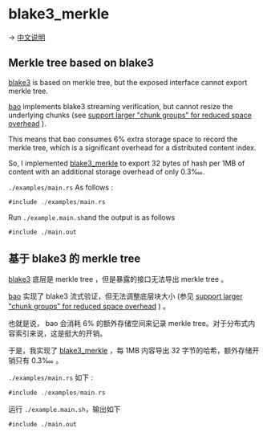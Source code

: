 # blake3_merkle

→ [中文说明](#cn)

## Merkle tree based on blake3

[blake3](https://github.com/BLAKE3-team/BLAKE3) is based on merkle tree, but the exposed interface cannot export merkle tree.

[bao](https://github.com/oconnor663/bao) implements blake3 streaming verification, but cannot resize the underlying chunks (see [support larger "chunk groups" for reduced space overhead](https://github.com/oconnor663/bao/issues/34) ).

This means that bao consumes 6% extra storage space to record the merkle tree, which is a significant overhead for a distributed content index.

So, I implemented [blake3_merkle](https://github.com/rmw-lib/blake3_merkle) to export 32 bytes of hash per 1MB of content with an additional storage overhead of only 0.3‱.

`./examples/main.rs` As follows :

```rust
#include ./examples/main.rs
```

Run `./example.main.sh`and the output is as follows

```
#include ./main.out
```

<b id=cn></b>
## 基于 blake3 的 merkle tree

[blake3](https://github.com/BLAKE3-team/BLAKE3) 底层是 merkle tree ，但是暴露的接口无法导出 merkle tree 。

[bao](https://github.com/oconnor663/bao) 实现了 blake3 流式验证，但无法调整底层块大小 (参见 [support larger "chunk groups" for reduced space overhead](https://github.com/oconnor663/bao/issues/34) ) 。

也就是说， bao 会消耗 6% 的额外存储空间来记录 merkle tree。对于分布式内容索引来说，这是挺大的开销。

于是，我实现了 [blake3_merkle](https://github.com/rmw-lib/blake3_merkle) ，每 1MB 内容导出 32 字节的哈希，额外存储开销只有 0.3‱  。

`./examples/main.rs` 如下 :

```rust
#include ./examples/main.rs
```

运行 `./example.main.sh`，输出如下

```
#include ./main.out
```
